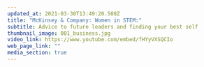```yaml
---
updated_at: 2021-03-30T13:49:20.508Z
title: "McKinsey & Company: Women in STEM:"
subtitle: Advice to future leaders and finding your best self
thumbnail_image: 001_business.jpg
video_link: https://www.youtube.com/embed/fHYyVXSQCIo
web_page_link: ""
media_section: true
---
```

